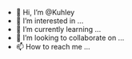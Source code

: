 - 👋 Hi, I’m @Kuhley
- 👀 I’m interested in ...
- 🌱 I’m currently learning ...
- 💞️ I’m looking to collaborate on ...
- 📫 How to reach me ...

<!---
Kuhley/Kuhley is a ✨ special ✨ repository because its `README.md` (this file) appears on your GitHub profile.
You can click the Preview link to take a look at your changes.
--->
